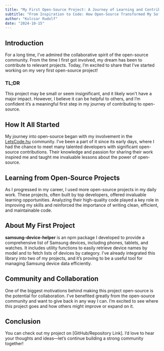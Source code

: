 ```yaml
---
title: "My First Open-Source Project: A Journey of Learning and Contribution"
subtitle: "From Inspiration to Code: How Open-Source Transformed My Software Development Journey"
author: "Kulcsar Rudolf"
date: "2024-10-15"
---
```


## Introduction

For a long time, I’ve admired the collaborative spirit of the open-source community. From the time I first got involved, my dream has been to contribute to relevant projects. Today, I’m excited to share that I’ve started working on my very first open-source project!

### TL;DR

This project may be small or seem insignificant, and it likely won't have a major impact. However, I believe it can be helpful to others, and I’m confident it’s a meaningful first step in my journey of contributing to open-source.

## How It All Started

My journey into open-source began with my involvement in the [LetsCode.hu](https://letscode.hu) community. I’ve been a part of it since its early days, where I had the chance to meet many talented developers with significant open-source contributions. Their knowledge and passion for sharing their work inspired me and taught me invaluable lessons about the power of open-source.

## Learning from Open-Source Projects

As I progressed in my career, I used more open-source projects in my daily work. These projects, often built by top developers, offered invaluable learning opportunities. Analyzing their high-quality code played a key role in improving my skills and reinforced the importance of writing clean, efficient, and maintainable code.

## About My First Project

**samsung-device-helper** is an npm package I developed to provide a comprehensive list of Samsung devices, including phones, tablets, and watches. It includes utility functions to easily retrieve device names by model and to fetch lists of devices by category. I’ve already integrated this library into two of my projects, and it’s proving to be a useful tool for managing Samsung device data efficiently.

## Community and Collaboration

One of the biggest motivations behind making this project open-source is the potential for collaboration. I’ve benefited greatly from the open-source community and want to give back in any way I can. I’m excited to see where this project goes and how others might improve or expand on it.

## Conclusion

You can check out my project on [GitHub/Repository Link]. I’d love to hear your thoughts and ideas—let’s continue building a strong community together!
